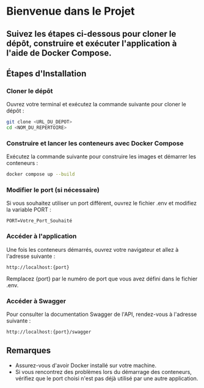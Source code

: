 # Bienvenue dans le Projet

## Suivez les étapes ci-dessous pour cloner le dépôt, construire et exécuter l'application à l'aide de Docker Compose.

## Étapes d'Installation

### Cloner le dépôt

Ouvrez votre terminal et exécutez la commande suivante pour cloner le dépôt :

```bash
git clone <URL_DU_DEPOT>
cd <NOM_DU_REPERTOIRE>
```

### Construire et lancer les conteneurs avec Docker Compose

Exécutez la commande suivante pour construire les images et démarrer les conteneurs :

```bash
docker compose up --build
```

### Modifier le port (si nécessaire)

Si vous souhaitez utiliser un port différent, ouvrez le fichier .env et modifiez la variable PORT :

```env
PORT=Votre_Port_Souhaité
```

### Accéder à l'application

Une fois les conteneurs démarrés, ouvrez votre navigateur et allez à l'adresse suivante :

```
http://localhost:{port}
```

Remplacez {port} par le numéro de port que vous avez défini dans le fichier .env.

### Accéder à Swagger

Pour consulter la documentation Swagger de l'API, rendez-vous à l'adresse suivante :

```
http://localhost:{port}/swagger
```

## Remarques

- Assurez-vous d'avoir Docker installé sur votre machine.
- Si vous rencontrez des problèmes lors du démarrage des conteneurs, vérifiez que le port choisi n'est pas déjà utilisé par une autre application.
